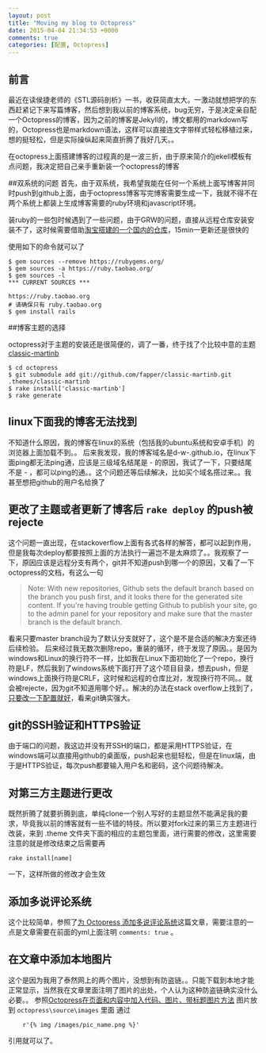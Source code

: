 ```yaml
---
layout: post
title: "Moving my blog to Octopress"
date: 2015-04-04 21:34:53 +0000
comments: true
categories: [配置, Octopress]
---
```



## 前言 ##
最近在读侯捷老师的《STL源码剖析》一书，收获简直太大。一激动就想把学的东西赶紧记下来写篇博客，然后想到我以前的博客系统，bug无穷，于是决定亲自配一个Octopress的博客，因为之前的博客是Jekyll的，博文都用的markdown写的，Octopress也是markdown语法，这样可以直接连文字带样式轻松移植过来，想的挺轻松，但是实际操纵起来简直折腾了我好几天。。

在octopress上面搭建博客的过程真的是一波三折，由于原来简介的jekell模板有点问题，我决定把自己亲手重新装一个octopress的博客

##双系统的问题
首先，由于双系统，我希望我能在任何一个系统上面写博客并同时push到github上面，由于octopress博客写完博客需要生成一下，我就不得不在两个系统上都装上生成博客需要的ruby环境和javascript环境。

装ruby的一些包时候遇到了一些问题，由于GRW的问题，直接从远程仓库安装安装不了，这时候需要借助[淘宝搭建的一个国内的仓库][1]，15min一更新还是很快的

使用如下的命令就可以了

    $ gem sources --remove https://rubygems.org/
    $ gem sources -a https://ruby.taobao.org/
    $ gem sources -l
    *** CURRENT SOURCES ***

    https://ruby.taobao.org
    # 请确保只有 ruby.taobao.org
    $ gem install rails

##博客主题的选择

octopress对于主题的安装还是很简便的，调了一番，终于找了个比较中意的主题
[classic-martinb][2]

    $ cd octopress
    $ git submodule add git://github.com/fapper/classic-martinb.git .themes/classic-martinb
    $ rake install['classic-martinb']
    $ rake generate



## linux下面我的博客无法找到

不知道什么原因，我的博客在linux的系统（包括我的ubuntu系统和安卓手机）的浏览器上面加载不到。。
后来我发现，我的博客域名是d-w-.github.io，在linux下面ping都无法ping通，应该是三级域名结尾是 - 的原因，我试了一下，只要结尾不是 - ，都可以ping的通。。这个问题还等后续解决，比如买个域名撘过来。。我甚至想把github的用户名给换了

## 更改了主题或者更新了博客后 `rake deploy` 的push被rejecte

这个问题一直出现，在stackoverflow上面有各式各样的解答，都可以起到作用，但是我每次deploy都要按照上面的方法执行一遍岂不是太麻烦了。。我观察了一下，原因应该是远程分支有两个，git并不知道push到哪一个的原因，又看了一下octopress的文档，有这么一句

> Note: With new repositories, Github sets the default branch based on the branch you push first, and it looks there for the generated site content. If you're having trouble getting Github to publish your site, go to the admin panel for your repository and make sure that the master branch is the default branch.

看来只要master branch设为了默认分支就好了，这个是不是合适的解决方案还待后续检验。
后来经过我无数次删除repo，重装的循环，终于发现了原因。。是因为windows和Linux的换行符不一样，比如我在Linux下面初始化了一个repo，换行符是LF，然后我到了windows系统下面打开了这个项目目录，想去push，但是windows上面换行符是CRLF，这时候和远程的仓库比对，发现换行符不同。。就会被rejecte，因为git不知道用哪个好。。解决的办法在stack overflow上找到了，[只要改一下配置就好][3]，看来git确实强大。

## git的SSH验证和HTTPS验证

由于端口的问题，我这边并没有开SSH的端口，都是采用HTTPS验证，在windows端可以直接用github的桌面版，push起来也挺轻松，但是在linux端，由于是HTTPS验证，每次push都要输入用户名和密码，这个问题待解决。

## 对第三方主题进行更改

既然折腾了就要折腾到底，单纯clone一个别人写好的主题显然不能满足我的要求，毕竟我以前的博客就有一些不错的特技。所以要对fork过来的第三方主题进行改装，来到 .theme 文件夹下面的相应的主题包里面，进行需要的修改，这里需要注意的就是修改结束之后需要再

    rake install[name]

一下，这样所做的修改才会生效

## 添加多说评论系统

这个比较简单，参照了[为 Octopress 添加多说评论系统][4]这篇文章，需要注意的一点是文章需要在前面的yml上面注明 `comments: true` 。

## 在文章中添加本地图片

这个是因为我用了泰然网上的两个图片，没想到有防盗链。。只能下载到本地才能正常显示，当然我在文章里面注明了图片的出处，个人认为这种防盗链确实没什么必要。。
参照[Octopress在页面和内容中加入代码、图片、带标题图片方法][5]
图片放到 `octopress\source\images` 里面
通过

        r'{% img /images/pic_name.png %}'

引用就可以了。

  [1]: http://ruby.taobao.org/
  [2]: https://github.com/martinbmadsen/classic-martinb.git
  [3]: http://stackoverflow.com/questions/1967370/git-replacing-lf-with-crlf
  [4]: http://havee.me/internet/2013-02/add-duoshuo-commemt-system-into-octopress.html
  [5]: http://blog.csdn.net/hankai1024/article/details/12833423
